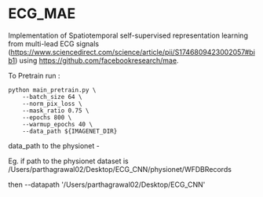 # ECG_MAE

Implementation of Spatiotemporal self-supervised representation learning from multi-lead ECG signals
(https://www.sciencedirect.com/science/article/pii/S1746809423002057#bib1) using https://github.com/facebookresearch/mae.

To Pretrain run :

```
python main_pretrain.py \
    --batch_size 64 \
    --norm_pix_loss \
    --mask_ratio 0.75 \
    --epochs 800 \
    --warmup_epochs 40 \
    --data_path ${IMAGENET_DIR}
```

data_path to the physionet - 

Eg. if path to the physionet dataset is /Users/parthagrawal02/Desktop/ECG_CNN/physionet/WFDBRecords

then --datapath '/Users/parthagrawal02/Desktop/ECG_CNN'
